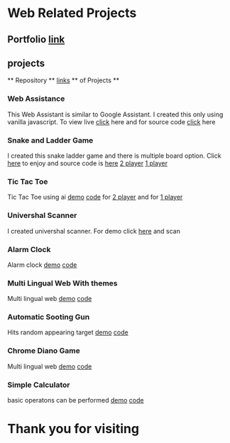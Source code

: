 # Web Related Projects
## Portfolio [link](http://70deepak58.github.io/Web_Advance/Projects/Portfolio/index.html)
## projects
** Repository ** [links](https://github.com/70deepak58/Web_Advance/tree/master/Projects) ** of Projects **
<br/>
### Web Assistance<br/>
This Web Assistant is similar to Google Assistant. I created this only using vanilla javascript. To view live [click](http://70deepak58.github.io/Web_Advance/Projects/ai_auto/index.html) here and for source code [click](https://github.com/70deepak58/Web_Advance/tree/master/Projects/ai_auto) here
<br/>
### Snake and Ladder Game
I created this snake ladder game and there is multiple board option. Click [here](http://70deepak58.github.io/Web_Advance/Projects/snake_ladder_both/index.html) to enjoy and source code is  [here](https://github.com/70deepak58/Web_Advance/tree/master/Projects/snake_ladder_both)
[2 player](http://70deepak58.github.io/Web_Advance/snake_ladder_2player/index.html)
[1 player](http://70deepak58.github.io/Web_Advance/Ludo_Advance/snake_ladder_both/index.html)
<br/>
### Tic Tac Toe
Tic Tac Toe using ai [demo](http://70deepak58.github.io/Web_Advance/Projects/TicTacToe/index.html) [code](https://github.com/70deepak58/Web_Advance/tree/master/Projects/TicTacToe) for [ 2 player](http://70deepak58.github.io/Web_Advance/Projects/TicTacToe/tic_tac_toe.html) and for [ 1 player](http://70deepak58.github.io/Web_Advance/tic_tac_toe_ai.html)
<br/>
### Univershal Scanner
I created univershal scanner. For demo click  [here](http://70deepak58.github.io/Web_Advance/scan.html) and scan 
<br/>
### Alarm Clock
Alarm clock [demo](http://70deepak58.github.io/Web_Advance/Projects/clock/index.html)   [code](https://github.com/70deepak58/Web_Advance/tree/master/Projects/clock)
<br/>
### Multi Lingual Web With themes
Multi lingual web  [demo](http://70deepak58.github.io/Web_Advance/Projects/language/index.html) [code](https://github.com/70deepak58/Web_Advance/tree/master/Projects/language)
<br/>
### Automatic Sooting Gun
Hits random appearing target  [demo](http://70deepak58.github.io/Web_Advance/Projects/gun_soot_auto/index.html) [code](https://github.com/70deepak58/Web_Advance/tree/master/Projects/gun_soot_auto)
<br/>
### Chrome Diano Game
Multi lingual web  [demo](http://70deepak58.github.io/Web_Advance/Projects/diano/index.html) [code](https://github.com/70deepak58/Web_Advance/tree/master/Projects/diano)
<br/>
### Simple Calculator
basic operatons can be performed  [demo](http://70deepak58.github.io/Web_Advance/Projects/calculator/simple/index.html) [code](https://github.com/70deepak58/Web_Advance/tree/master/Projects/calculator/simple)



<h1>Thank you for visiting</h1>

